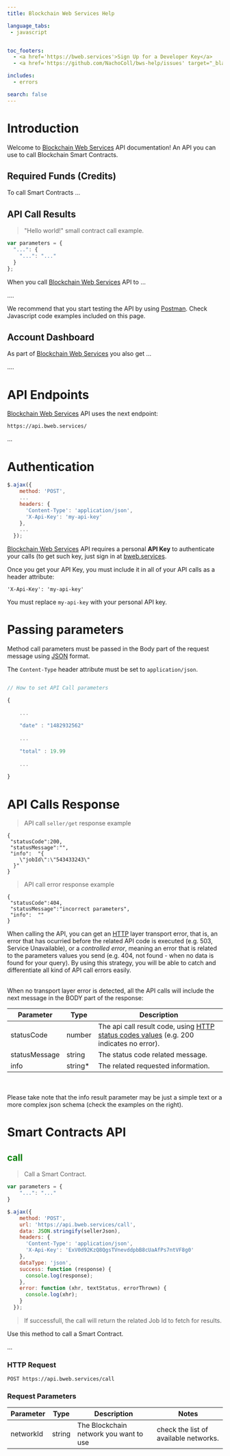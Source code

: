 ```yaml
---
title: Blockchain Web Services Help

language_tabs:
 - javascript


toc_footers:
  - <a href='https://bweb.services'>Sign Up for a Developer Key</a>
  - <a href='https://github.com/NachoColl/bws-help/issues' target="_blank">Need help? click here</a>

includes:
  - errors

search: false
---
```


# Introduction

Welcome to [Blockchain Web Services](https://bweb.services) API documentation! An API you can use to call Blockchain Smart Contracts.

## Required Funds (Credits)

To call Smart Contracts ...
## API Call Results

> "Hello world!" small contract call example.

```javascript
var parameters = {
  "...": {
    "...": "..."
  }
};

```

When you call [Blockchain Web Services](https://bweb.services) API to ...

<aside class="warning">
....
</aside>

We recommend that you start testing the API by using [Postman](https://www.getpostman.com/). Check Javascript code examples included on this page.

## Account Dashboard

As part of [Blockchain Web Services](https://bweb.services)  you also get ...

<aside class="notice">
....
</aside>


# API Endpoints

[Blockchain Web Services](https://bweb.services) API uses the next endpoint:

`https://api.bweb.services/`

<aside class="notice">
...
</aside>

# Authentication

```javascript
$.ajax({
    method: 'POST',
  	...
    headers: {
      'Content-Type': 'application/json',
      'X-Api-Key': 'my-api-key'
    },
   	...
  });
```

[Blockchain Web Services](https://bweb.services) API requires a personal **API Key** to authenticate your calls (to get such key, just sign in at [bweb.services](https://bweb.services).

Once you get your API Key, you must include it in all of your API calls as a header attribute:

`'X-Api-Key': 'my-api-key'`

<aside class="notice">
You must replace <code>my-api-key</code> with your personal API key.
</aside>

# Passing parameters

Method call parameters must be passed in the Body part of the request message using [JSON](https://en.wikipedia.org/wiki/JSON) format.

The `Content-Type` header attribute must be set to `application/json`.

```javascript

// How to set API Call parameters

{
	
	...
	
	"date" : "1482932562"
	
	...
	
	"total" : 19.99
	
	...
	
}
```

# API Calls Response

> API call `seller/get` response example


```
{
 "statusCode":200,
 "statusMessage":"",
 "info":  "{
    \"jobId\":\"543433243\"
  }"
}
```

> API call error response example


```
{
 "statusCode":404,
 "statusMessage":"incorrect parameters",
 "info":  ""
}
```


When calling the API, you can get an [HTTP](https://en.wikipedia.org/wiki/Hypertext_Transfer_Protocol) layer transport error, that is, an error that has ocurried before the related API code is executed (e.g. 503, Service Unavailable), or a *controlled error*, meaning an error that is related to the parameters values you send (e.g. 404, not found - when no data is found for your query). By using this strategy, you will be able to catch and differentiate all kind of API call errors easily.

<br/>
When no transport layer error is detected, all the API calls will include the next message in the BODY part of the response:


Parameter | Type | Description 
--------- | -------  | ----------- 
statusCode | number | The api call result code, using [HTTP status codes values](https://en.wikipedia.org/wiki/List_of_HTTP_status_codes) (e.g. 200 indicates no error).
statusMessage | string | The status code related message.
info | string* | The related requested information.
<br/><br/>
Please take note that the info result parameter may be just a simple text or a more complex json schema (check the examples on the right).


# Smart Contracts API

## <span style="color:green">call</span>

> Call a Smart Contract.

```javascript
var parameters = {
    "...": "..."
}

$.ajax({
    method: 'POST',
    url: 'https://api.bweb.services/call',
    data: JSON.stringify(sellerJson),
    headers: {
      'Content-Type': 'application/json',
      'X-Api-Key': 'ExV0d92KzQ8QgsTVnevddpbB8cUaAfPs7ntVF8g0'
    },
    dataType: 'json',
    success: function (response) {
      console.log(response); 
    },
    error: function (xhr, textStatus, errorThrown) {
      console.log(xhr);
    }
  });
```

> If successfull, the call will return the related Job Id to fetch for results.

Use this method to call a Smart Contract.

<aside class="notice">
...
</aside>

### HTTP Request

`POST https://api.bweb.services/call`

### Request Parameters

Parameter | Type | Description | Notes
--------- | -------  | ----------- | -------
networkId | string | The Blockchain network you want to use | check the list of available networks.